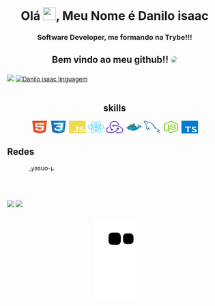 <h1 align="center">Olá <img src="https://raw.githubusercontent.com/MartinHeinz/MartinHeinz/master/wave.gif" width="30px" height="30px">, Meu Nome é Danilo isaac</h1>

<h3 align="center"> Software Developer, me formando na Trybe!!!</h3>

### <div titulo ></div>

<h2 align='center'>Bem vindo ao meu github!! <img height="27" style="border-radius:50px";
src='https://user-images.githubusercontent.com/104208100/179366326-d87b1ab4-174a-4304-acb8-52d2ccc03ac3.png'></
h2>  

### <div bemvindo ></div>



<div style="display: inline-block" align="center" painel>
  <a href="https://github.com/Daniloisaac">
  <img height="165em" src="https://github-readme-stats.vercel.app/api?username=Daniloisaac&show_icons=true&count_private=true&theme=dark&include_all_commits=true&theme=react&hide_border=true&title_color=4eb3de&text_color=eee9e5&bg_color=0D1117"/></a>
  <a href="https://github.com/Daniloisaac/github-readme-stats"><img height="165em" alt="Danilo isaac linguagem" src="https://github-readme-stats.vercel.app/api/top-langs/?username=Daniloisaac&langs_count=8&count_private=true&layout=compact&theme=react&hide_border=true&bg_color=0D1117"/>
	</a>
</div>

  
  

<div>

<div style="display: inline_block" align = 'center'><br> <h2> skills </h2>
       <img align="center" alt="Danilo-HTML" height="30" width="40" src="https://raw.githubusercontent.com/devicons/devicon/master/icons/html5/html5-original.svg">
	
  <img align="center" alt="Danilo-CSS" height="30" width="40" src="https://raw.githubusercontent.com/devicons/devicon/master/icons/css3/css3-original.svg">
	
   <img align="center" alt="Danilo-Js" height="30" width="40" src="https://raw.githubusercontent.com/devicons/devicon/master/icons/javascript/javascript-plain.svg">
	
  <img align="center" alt="Danilo-Js" height="30" width="40" src="https://raw.githubusercontent.com/devicons/devicon/master/icons/react/react-original.svg">
	
  <img align="center" alt="Danilo-Js" height="30" width="40" src="https://raw.githubusercontent.com/devicons/devicon/master/icons/redux/redux-original.svg">
	
  <img align="center" alt="Danilo-Js" height="30" width="40" src="https://raw.githubusercontent.com/devicons/devicon/master/icons/docker/docker-original.svg">
	
  <img align="center" alt="Danilo-Js" height="30" width="40" src="https://raw.githubusercontent.com/devicons/devicon/master/icons/mysql/mysql-original.svg">
	
 <img align="center" alt="Danilo-Js" height="30" width="40" src="https://raw.githubusercontent.com/devicons/devicon/master/icons/nodejs/nodejs-original.svg">	
	
  <img align="center" alt="Danilo-Js" height="30" width="40" src="https://raw.githubusercontent.com/devicons/devicon/master/icons/typescript/typescript-original.svg">		
	
   </div>
	

 
	
<h2> Redes </h2> <a href = "mailto:daniloisaac942@gmail.com"><img src="https://img.shields.io/badge/-Gmail-%23333?style=for-the-badge&logo=gmail&logoColor=white" target="_blank"></a>
  <a href="https://www.linkedin.com/in/danilo-isaac-0034b1238/" target="_blank"><img src="https://img.shields.io/badge/-LinkedIn-%230077B5?style=for-the-badge&logo=linkedin&logoColor=white" target="_blank"></a> 
	
<div style="display:  inline-block">
	
  <img align="right" alt="yasuo-pic" height="100" style="border-radius:50px;" src="https://c.tenor.com/fgQOn7jbs_AAAAAC/yasuo.gif(https://c.tenor.com/fgQOn7jbs_AAAAAC/yasuo.gif))">
	
</div>

###
<div style="display: inline_block" align = 'center'>
	
   ![Snake animation](https://github.com/Daniloisaac/Daniloisaac/blob/output/github-contribution-grid-snake.svg)
	
</div> 
 
</div>


